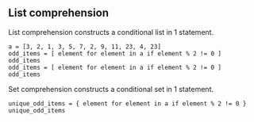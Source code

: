 List comprehension
-----
List comprehension constructs a conditional list in 1 statement.
```
a = [3, 2, 1, 3, 5, 7, 2, 9, 11, 23, 4, 23]
odd_items = [ element for element in a if element % 2 != 0 ]
odd_items
odd_items = [ element for element in a if element % 2 != 0 ]
odd_items
```
Set comprehension constructs a conditional set in 1 statement.
```
unique_odd_items = { element for element in a if element % 2 != 0 } unique_odd_items
```

